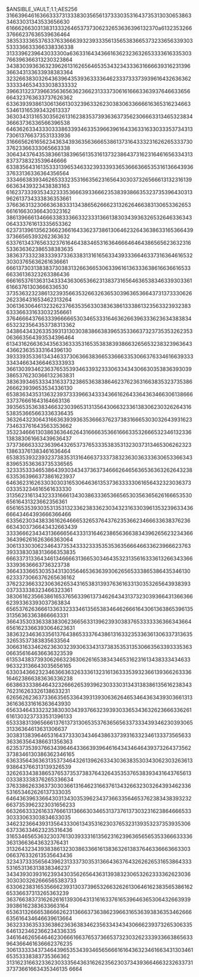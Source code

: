 $ANSIBLE_VAULT;1.1;AES256
31663964616366333731333830356561373330353164373531303065386334633031343533656630
6166626630313831333264653737306232653636396132370a613235326637666237636539636464
38353333653763376336663932393335613565383665373233656339303533336633366338336338
3133396239643033300a636331643436616362323632653333616335303766396366313230323864
34383039363632396261316265646535343234333631666639316231396366343133633938383364
32326638303264363964353936333364623337333739396164326363623333346534333038333332
39663132373966356365636236623133373061616663363937646633656664323763633737626362
63363939386130613661303239633262303830633666616365316234663534613165393432613337
36303431316530356261316238353739363637356230666331346532383436663736336566396538
64636263343330333863393463353966396164336331633033353734313730613766373531333936
31666562616562343634393635636665386137316433323162626533373037623366333065663338
30643437643538366138396561353161373238643731623164616563343138373738323539646666
63383564316135333139653463323933393365366636653531613664393637633136336364356564
33346638393462653332353166356231656430303732656661313231613966363439323438383163
61623733393534323335366639336662353839386635323735396430313962613734333836353661
37663631323066363833313438656266623132626466383130653362653661616630366430323162
38613966613466633833366332333136613830343936326532646336343064333761613335653362
62373139613562366236616433623738613064623264363863316536643937366565393262363632
63376134376563323761646438346531636466646464386565623632316533636362386538383635
38363733323833393733633831316165633439333664633731636461653230303765636261636661
66613730313838373038313266366530633961613633363861663661653366336136323263386436
66616537613631343334363065366231383731656463653834633930336161663761303666336530
37353632323861323935663532663263653039636536643731373330626262336431653462313264
30613630646132326237663535633038363861333861323563323932383633366331633032356661
37646664376633396666653034653331646362663963336236343838346532323564353738313362
34386434326335393131303038386638396535336637323735353262353063663564393534396464
61343162663634356336333531653538383938663265653238323963643436623635333164396130
39333935336134346337306366383665336663353066376334616639333334346634366463333933
36613039346236376535393463393233306334343066303538363930393865376230366132363831
38363934653334316337323865363838646237623631663835323735386266623939653534336130
65383634353136323937333966343334366162643364363466306138666337376661643164663136
39356535363834663230396531313564306632336138306230326264316538353665663336336435
36326432306431663639393635366637623738316665303032643931623734633761643563353662
35323466613038636364626431666635366166633532666532346132336138383061663439636437
37373666333236396432653737653335383531323037313465306262323138633761383461636464
65383539323932373835313164663733373832363036333630653366343839653536363735336565
32333533346538643930343437363734666264656365363632626432386335363966373861623937
64636231626330303031653064636135373633333061656432323036373033353234616561633330
31356231613432333166613430386333653665653035636562616665353065616431323662356361
65616535393035313531323362383362303432316330396135323963343666643464393666366466
63356230343833616264666532653764376235366234666336383762366634303736643432663439
33336662343431366665643331316462386563663834396265623234366364396261626366363064
30613330306234643735343332333535353635666466336239666237633933383038313666353835
66633731336434613466663136653034643532313561633361326634336633393636663736323738
36643336653035343130356465363639306265653338653864353461306233373066376265636162
37623236633230636265343165383139376361633130353265643938393037333338323466323361
38306162356638616537656339613734626434313732303936643136636662393363393037363834
65653762636661336332333461356538346462666164306136386539613531356363363866663331
36643530336338383062366563313962393038376533333363663436646561623366393064623631
38363234636335613764386533376438613163323533636130633731363532653537383835633564
30663163346262363032393063343137383535313530663563393335363066356164636636323539
61353438373930626632363062616538343465316231613438333434633963323136643035656165
63303436623234636636326333613231613633353932366139366263336164623866383636336238
66386333386464323266626539396230333031343138386135616238343762316263326138633231
62656262363733663565336439313930636264653464363439303661313361636331616363643930
65633464333232383030343937663239393033653436326236663362616161303237333531396133
65333831396566613761373130653537636565633733343934623039306531336364613631306637
30383138396465316437333034346438633739316332346133373565633363363564386631356363
62353735393766343964643366393964616434346464393732643735623738346130386362346165
63633564363631353734643261396263343036383530343062303263613938643766313139326539
32626334383865376537353738376432643535376538393431643765613033383338376265336634
37633862633637303036613164623166376134326632303264393462336531653462626137333035
64643639633664303134303539623437366335646537623834383932326637353962323031656233
66326633326163376661313666303465313737613730323162386466653330333063303834633035
34623236643931356433306134353162303765323139353237353935306637336334623235316436
31653465653632303761303933316135623162396365656535336663333636313663643632376431
31326432343938386132303863366161383632613837646336663663303066376332613535643436
32343733356564396231333730353136643637643262626531653864333531653136313838346237
34343930393162393430356265643631393832306532623333626230363030303262666565383733
63306238316535666239313037396532663262613064616238356538616265336637313265363239
36376638373162626161393064313161633761653964636530643266393939386162383633663164
65363132666538666262313666373638623966316536393836353462666635616434646639613664
36323336353336386236363834623563343434306662393732653063356461323462366234336335
34616462656464623066616637653736653732303262333933663865633964366461636662376235
30613333343734643965353439346565666161643632346166343130346165353338383735366362
31316231663233623033356436316262356230373439366466323263373137373661663435346135
6664
